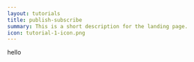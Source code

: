 ```yaml
---
layout: tutorials
title: publish-subscribe
summary: This is a short description for the landing page.
icon: tutorial-1-icon.png
---
```



hello